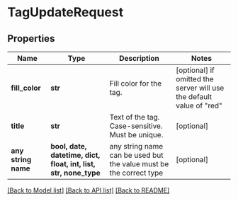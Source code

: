 # TagUpdateRequest


## Properties
Name | Type | Description | Notes
------------ | ------------- | ------------- | -------------
**fill_color** | **str** | Fill color for the tag. | [optional]  if omitted the server will use the default value of "red"
**title** | **str** | Text of the tag. Case-sensitive. Must be unique. | [optional] 
**any string name** | **bool, date, datetime, dict, float, int, list, str, none_type** | any string name can be used but the value must be the correct type | [optional]

[[Back to Model list]](../README.md#documentation-for-models) [[Back to API list]](../README.md#documentation-for-api-endpoints) [[Back to README]](../README.md)


